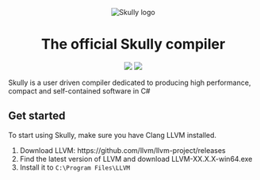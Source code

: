 
<p align="center">
  <img alt="Skully logo" src="https://media.discordapp.net/attachments/671694363235057675/1066985678346408037/image.png">
</p>
<h1 align="center">The official Skully compiler</h1>
<p align="center">
  <img src="https://github.com/Draugr-official/Skully/actions/workflows/dotnet.yml/badge.svg">
  <img src="https://img.shields.io/badge/version-0.0.1-blue">
</p>

<p>Skully is a user driven compiler dedicated to producing high performance, compact and self-contained software in C#</p>

<h2>Get started</h2>
<p>
  To start using Skully, make sure you have Clang LLVM installed.
  <ol>
    <li>Download LLVM: https://github.com/llvm/llvm-project/releases</li>
    <li>Find the latest version of LLVM and download LLVM-XX.X.X-win64.exe</li>
    <li>Install it to <code>C:\Program Files\LLVM</code></li>
  </ol>
  
</p>
